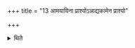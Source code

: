 +++
title = "13 आमयाविना प्राश्योऽन्नाद्यकामेन प्राश्यो"

+++

<details><summary>थिते</summary>

13. It should be eaten by a sacrificer who is diseased, by a (sacrificer who is desirous) food, or by a (sacrificer who) being able to eat food, does not eat.
</details>
